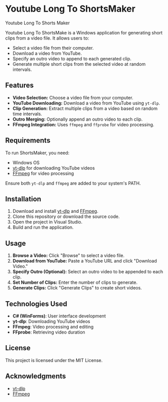 # Youtube Long To ShortsMaker
Youtube Long To Shorts Maker

Youtube Long To ShortsMake is a Windows application for generating short clips from a video file. It allows users to:
- Select a video file from their computer.
- Download a video from YouTube.
- Specify an outro video to append to each generated clip.
- Generate multiple short clips from the selected video at random intervals.

## Features
- **Video Selection:** Choose a video file from your computer.
- **YouTube Downloading:** Download a video from YouTube using `yt-dlp`.
- **Clip Generation:** Extract multiple clips from a video based on random time intervals.
- **Outro Merging:** Optionally append an outro video to each clip.
- **FFmpeg Integration:** Uses `ffmpeg` and `ffprobe` for video processing.

## Requirements
To run ShortsMaker, you need:
- Windows OS
- [yt-dlp](https://github.com/yt-dlp/yt-dlp) for downloading YouTube videos
- [FFmpeg](https://ffmpeg.org/) for video processing

Ensure both `yt-dlp` and `ffmpeg` are added to your system's PATH.

## Installation
1. Download and install [yt-dlp](https://github.com/yt-dlp/yt-dlp) and [FFmpeg](https://ffmpeg.org/).
2. Clone this repository or download the source code.
3. Open the project in Visual Studio.
4. Build and run the application.

## Usage
1. **Browse a Video:** Click "Browse" to select a video file.
2. **Download from YouTube:** Paste a YouTube URL and click "Download Video."
3. **Specify Outro (Optional):** Select an outro video to be appended to each clip.
4. **Set Number of Clips:** Enter the number of clips to generate.
5. **Generate Clips:** Click "Generate Clips" to create short videos.

## Technologies Used
- **C# (WinForms)**: User interface development
- **yt-dlp**: Downloading YouTube videos
- **FFmpeg**: Video processing and editing
- **FFprobe**: Retrieving video duration

## License
This project is licensed under the MIT License.

## Acknowledgments
- [yt-dlp](https://github.com/yt-dlp/yt-dlp)
- [FFmpeg](https://ffmpeg.org/)

